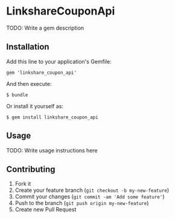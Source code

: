 # LinkshareCouponApi

TODO: Write a gem description

## Installation

Add this line to your application's Gemfile:

    gem 'linkshare_coupon_api'

And then execute:

    $ bundle

Or install it yourself as:

    $ gem install linkshare_coupon_api

## Usage

TODO: Write usage instructions here

## Contributing

1. Fork it
2. Create your feature branch (`git checkout -b my-new-feature`)
3. Commit your changes (`git commit -am 'Add some feature'`)
4. Push to the branch (`git push origin my-new-feature`)
5. Create new Pull Request
